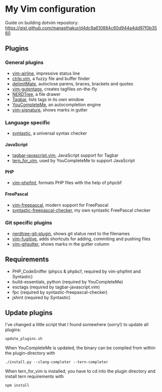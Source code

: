 # My Vim configuration

Guide on building dotvim repository: https://gist.github.com/manasthakur/d4dc9a610884c60d944a4dd97f0b3560

## Plugins
### General plugins
- [vim-airline](https://github.com/vim-airline/vim-airline), impressive status line
- [ctrlp.vim](https://github.com/ctrlpvim/ctrlp.vim), a fuzzy file and buffer finder
- [delimitMate](https://github.com/Raimondi/delimitMate), autoclose parens, braces, brackets and quotes
- [vim-gutentags](https://github.com/ludovicchabant/vim-gutentags), creates tagfiles on-the-fly
- [NERDTree](https://github.com/scrooloose/nerdtree), a file drawer
- [Tagbar](https://github.com/majutsushi/tagbar), lists tags in its own window
- [YouCompleteMe](https://github.com/Valloric/YouCompleteMe), an autocompletion engine
- [vim-signature](https://github.com/kshenoy/vim-signature), shows marks in gutter

### Language specific
- [syntastic](https://github.com/vim-syntastic/syntastic), a universal syntax checker

#### JavaScript
- [tagbar-javascript.vim](https://github.com/hushicai/tagbar-javascript.vim), JavaScript support for Tagbar
- [tern_for_vim](https://github.com/ternjs/tern_for_vim), used by YouCompleteMe to support JavaScript

#### PHP
- [vim-phpfmt](https://github.com/beanworks/vim-phpfmt), formats PHP files with the help of phpcbf

#### FreePascal
- [vim-freepascal](https://github.com/boeckmann/vim-freepascal), modern support for FreePascal
- [syntastic-freepascal-checker](https://github.com/dubst3pp4/syntastic-freepascal-checker), my own syntastic FreePascal checker

### Git specific plugins
- [nerdtree-git-plugin](https://github.com/Xuyuanp/nerdtree-git-plugin), shows git status next to the filenames
- [vim-fugitive](https://github.com/tpope/vim-fugitive), adds shortcuts for adding, commiting and pushing files
- [vim-gitgutter](https://github.com/airblade/vim-gitgutter), shows marks in the gutter column

## Requirements
- PHP_CodeSniffer (phpcs & phpbcf, required by vim-phpfmt and Syntastic)
- build-essentials, python (required by YouCompleteMe)
- esctags (required by tagbar-javascript.vim)
- fpc (required by syntastic-freepascal-checker)
- jshint (required by Syntastic)

## Update plugins
I've changed a little script that I found somewhere (sorry!) to update all plugins:
    
    update_plugins.sh

When YouCompleteMe is updated, the binary can be compiled from within the plugin-directory with

    ./install.py --clang-completer --tern-completer

When tern_for_vim is installed, you have to cd into the plugin directory and install tern requirements with

    npm install



